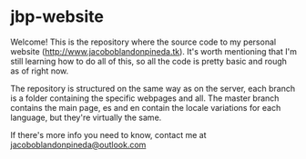 # jbp-website
Welcome! This is the repository where the source code to my personal website (http://www.jacoboblandonpineda.tk). It's worth mentioning that I'm still learning how to do all of this, so all the code is pretty basic and rough as of right now.

The repository is structured on the same way as on the server, each branch is a folder containing the specific webpages and all.
The master branch contains the main page, es and en contain the locale variations for each language, but they're virtually the same.

If there's more info you need to know, contact me at jacoboblandonpineda@outlook.com
